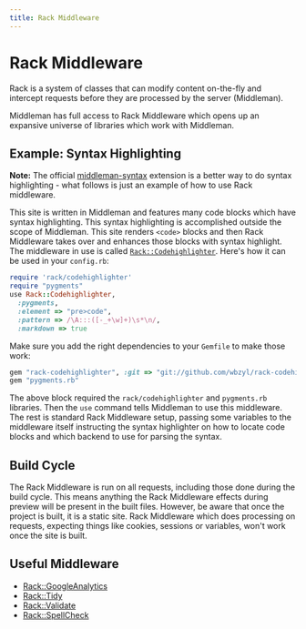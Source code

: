 ```yaml
---
title: Rack Middleware
---
```


# Rack Middleware

Rack is a system of classes that can modify content on-the-fly and intercept requests before they are processed by the server (Middleman).

Middleman has full access to Rack Middleware which opens up an expansive universe of libraries which work with Middleman.

## Example: Syntax Highlighting

**Note:** The official [middleman-syntax](https://github.com/middleman/middleman-syntax) extension is a better way to do syntax highlighting - what follows is just an example of how to use Rack middleware.

This site is written in Middleman and features many code blocks which have syntax highlighting. This syntax highlighting is accomplished outside the scope of Middleman. This site renders `<code>` blocks and then Rack Middleware takes over and enhances those blocks with syntax highlight. The middleware in use is called [`Rack::Codehighlighter`](https://github.com/wbzyl/rack-codehighlighter). Here's how it can be used in your `config.rb`:

``` ruby
require 'rack/codehighlighter'
require "pygments"
use Rack::Codehighlighter,
  :pygments,
  :element => "pre>code",
  :pattern => /\A:::([-_+\w]+)\s*\n/,
  :markdown => true
```

Make sure you add the right dependencies to your `Gemfile` to make those work:

``` ruby
gem "rack-codehighlighter", :git => "git://github.com/wbzyl/rack-codehighlighter.git"
gem "pygments.rb"
```

The above block required the `rack/codehighlighter` and `pygments.rb` libraries. Then the `use` command tells Middleman to use this middleware. The rest is standard Rack Middleware setup, passing some variables to the middleware itself instructing the syntax highlighter on how to locate code blocks and which backend to use for parsing the syntax.

## Build Cycle

The Rack Middleware is run on all requests, including those done during the build cycle. This means anything the Rack Middleware effects during preview will be present in the built files. However, be aware that once the project is built, it is a static site. Rack Middleware which does processing on requests, expecting things like cookies, sessions or variables, won't work once the site is built.

## Useful Middleware

* [Rack::GoogleAnalytics]
* [Rack::Tidy]
* [Rack::Validate]
* [Rack::SpellCheck]

[Rack::GoogleAnalytics]: https://github.com/ambethia/rack-google_analytics
[Rack::Tidy]: https://github.com/rbialek/rack-tidy
[Rack::Validate]: https://gist.github.com/235715
[Rack::SpellCheck]: https://gist.github.com/235097
